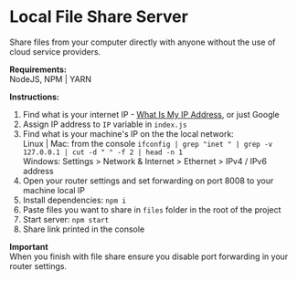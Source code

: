 # Local File Share Server

Share files from your computer directly with anyone without the use of cloud service providers.

**Requirements:**  
NodeJS, NPM | YARN

**Instructions:**

1. Find what is your internet IP - [What Is My IP Address](https://www.google.com/url?sa=t&rct=j&q=&esrc=s&source=web&cd=&cad=rja&uact=8&ved=2ahUKEwiUk_Gm08WBAxWjXfEDHbgpDZoQFnoECBEQAQ&url=https%3A%2F%2Fwhatismyipaddress.com%2F&usg=AOvVaw1BHx-i6y1Lmm8bhF4Kzm6U&opi=89978449), or just Google
2. Assign IP address to `IP` variable in `index.js`
3. Find what is your machine's IP on the the local network:  
   Linux | Mac: from the console `ifconfig | grep "inet " | grep -v 127.0.0.1 | cut -d " " -f 2 | head -n 1`  
   Windows: Settings > Network & Internet > Ethernet > IPv4 / IPv6 address
4. Open your router settings and set forwarding on port 8008 to your machine local IP
5. Install dependencies: `npm i`
6. Paste files you want to share in `files` folder in the root of the project
7. Start server: `npm start`
8. Share link printed in the console

**Important**  
When you finish with file share ensure you disable port forwarding in your router settings.
